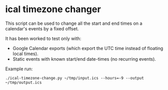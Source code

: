 # ical timezone changer

This script can be used to change all the start and end times on a calendar's events by a fixed offset.

It has been worked to test only with:

 - Google Calendar exports (which export the UTC time instead of floating local times).
 - Static events with known start/end date-times (no recurring events).

Example run:

    ./ical-timezone-change.py ~/tmp/input.ics --hours=-9 --output ~/tmp/output.ics

